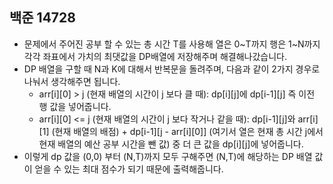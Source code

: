 ## 백준 14728
- 문제에서 주어진 공부 할 수 있는 총 시간 T를 사용해 열은 0~T까지 행은 1~N까지 각각 좌표에서 가치의 최댓값을 DP배열에 저장해주며 해결해나갔습니다.
- DP 배열을 구할 때 N과 K에 대해서 반복문을 돌려주며, 다음과 같이 2가지 경우로 나눠서 생각해주면 됩니다.
    - arr[i][0] > j (현재 배열의 시간이 j 보다 클 때): dp[i][j]에 dp[i-1][j] 즉 이전 행 값을 넣어줍니다.
    - arr[i][0] <= j (현재 배열의 시간이 j 보다 작거나 같을 때): dp[i-1][j]와 arr[i][1] (현재 배열의 배점) + dp[i-1][j - arr[i][0]] (여기서 열은 현재 총 시간 j에서 현재 배열의 예산 공부 시간을 뺀 값) 중 더 큰 값을 dp[i][j]에 넣어줍니다.
- 이렇게 dp 값을 (0,0) 부터 (N,T)까지 모두 구해주면 (N,T)에 해당하는 DP 배열 값이 얻을 수 있는 최대 점수가 되기 때문에 출력해줍니다.